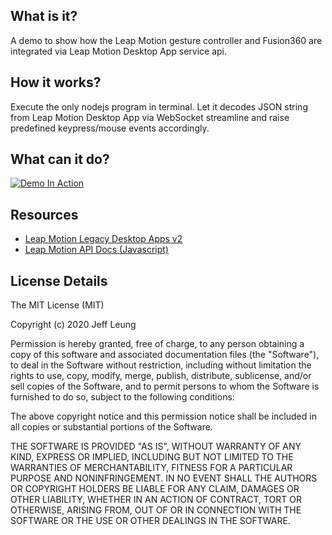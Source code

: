 ## What is it?
A demo to show how the Leap Motion gesture controller and Fusion360 are integrated via Leap Motion Desktop App service api.

## How it works?
Execute the only nodejs program in terminal. Let it decodes JSON string from Leap Motion Desktop App via WebSocket streamline and raise predefined keypress/mouse events accordingly.

## What can it do?
[![Demo In Action](https://img.youtube.com/vi/hijN3THxmrg/0.jpg)](https://www.youtube.com/watch?v=hijN3THxmrg)

## Resources
* [Leap Motion Legacy Desktop Apps v2](https://developer.leapmotion.com/setup/desktop)
* [Leap Motion API Docs (Javascript)](https://developer-archive.leapmotion.com/documentation/javascript/index.html)

## License Details
The MIT License (MIT)

Copyright (c) 2020 Jeff Leung

Permission is hereby granted, free of charge, to any person obtaining a copy
of this software and associated documentation files (the "Software"), to deal
in the Software without restriction, including without limitation the rights
to use, copy, modify, merge, publish, distribute, sublicense, and/or sell
copies of the Software, and to permit persons to whom the Software is
furnished to do so, subject to the following conditions:

The above copyright notice and this permission notice shall be included in
all copies or substantial portions of the Software.

THE SOFTWARE IS PROVIDED "AS IS", WITHOUT WARRANTY OF ANY KIND, EXPRESS OR
IMPLIED, INCLUDING BUT NOT LIMITED TO THE WARRANTIES OF MERCHANTABILITY,
FITNESS FOR A PARTICULAR PURPOSE AND NONINFRINGEMENT. IN NO EVENT SHALL THE
AUTHORS OR COPYRIGHT HOLDERS BE LIABLE FOR ANY CLAIM, DAMAGES OR OTHER
LIABILITY, WHETHER IN AN ACTION OF CONTRACT, TORT OR OTHERWISE, ARISING FROM,
OUT OF OR IN CONNECTION WITH THE SOFTWARE OR THE USE OR OTHER DEALINGS IN
THE SOFTWARE.
